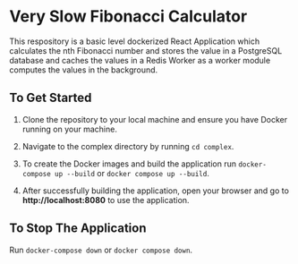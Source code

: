 # Very Slow Fibonacci Calculator

This respository is a basic level dockerized React Application which calculates the nth Fibonacci number
and stores the value in a PostgreSQL database and caches the values in a Redis Worker as a worker module
computes the values in the background.

## To Get Started

1. Clone the repository to your local machine and ensure you have Docker running on your machine. 

2. Navigate to the complex directory by running `cd complex`.

3. To create the Docker images and build the application run `docker-compose up --build` or `docker compose up --build`.

4. After successfully building the application, open your browser and go to **http://localhost:8080** to use the application.


## To Stop The Application 

Run `docker-compose down` or `docker compose down`.